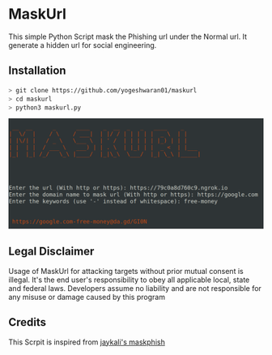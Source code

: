 # MaskUrl

This simple Python Script mask the Phishing url under the Normal url. It generate a hidden url for social engineering.

## Installation

```bash
> git clone https://github.com/yogeshwaran01/maskurl
> cd maskurl
> python3 maskurl.py
```

![example](sample.png)

## Legal Disclaimer

Usage of MaskUrl for attacking targets without prior mutual consent is illegal. It's the end user's responsibility to obey all applicable local, state and federal laws. Developers assume no liability and are not responsible for any misuse or damage caused by this program

## Credits

This Scrpit is inspired from [jaykali's maskphish](https://github.com/jaykali/maskphish)
